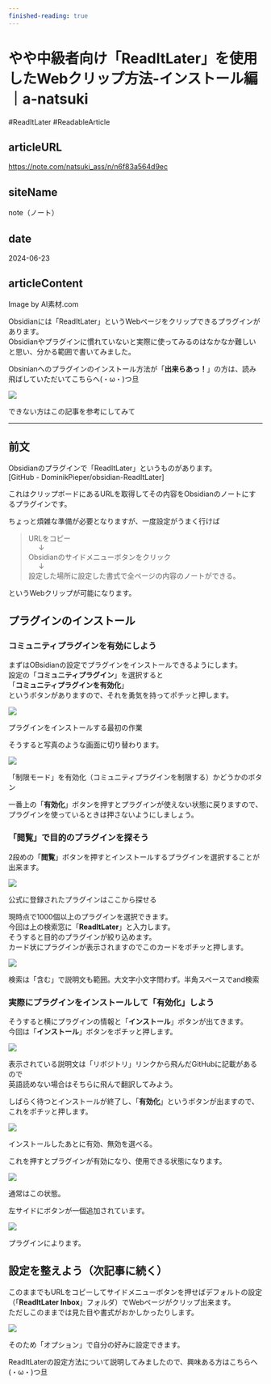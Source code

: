 ```yaml
---
finished-reading: true
---
```

# やや中級者向け「ReadItLater」を使用したWebクリップ方法-インストール編｜a-natsuki
  #ReadItLater 
 #ReadableArticle

## articleURL
https://note.com/natsuki_ass/n/n6f83a564d9ec

## siteName
note（ノート）

## date
2024-06-23

## articleContent
Image by AI素材.com

Obsidianには「ReadItLater」というWebページをクリップできるプラグインがあります。  
Obsidianやプラグインに慣れていないと実際に使ってみるのはなかなか難しいと思い、分かる範囲で書いてみました。

Obsinianへのプラグインのインストール方法が「**出来らあっ！**」の方は、読み飛ばしていただいてこちらへ(・ω・)つ旦

![](Clippings/assets/やや中級者向け「ReadItLater」を使用したWebクリップ方法-インストール編｜a-natsuki-2024-06-23%2018-23-42/1690053100694-BBXzBRdd2Y.jpg)

できない方はこの記事を参考にしてみて

---

  

## 前文

Obsidianのプラグインで「ReadItLater」というものがあります。  
\[GitHub - DominikPieper/obsidian-ReadItLater\]

これはクリップボードにあるURLを取得してその内容をObsidianのノートにするプラグインです。

ちょっと煩雑な準備が必要となりますが、一度設定がうまく行けば

> URLをコピー  
>      ↓  
> Obsidianのサイドメニューボタンをクリック  
>      ↓  
> 設定した場所に設定した書式で全ページの内容のノートができる。

というWebクリップが可能になります。

## プラグインのインストール

### コミュニティプラグインを有効にしよう

まずはOBsidianの設定でプラグインをインストールできるようにします。  
設定の「**コミュニティプラグイン**」を選択すると  
「**コミュニティプラグインを有効化**」  
というボタンがありますので、それを勇気を持ってポチッと押します。

![](Clippings/assets/やや中級者向け「ReadItLater」を使用したWebクリップ方法-インストール編｜a-natsuki-2024-06-23%2018-23-42/1689925929654-GkWjkhrO5v.jpg)

プラグインをインストールする最初の作業

そうすると写真のような画面に切り替わります。

![](Clippings/assets/やや中級者向け「ReadItLater」を使用したWebクリップ方法-インストール編｜a-natsuki-2024-06-23%2018-23-42/1690053327164-0PBUUcZ7hz.jpg)

「制限モード」を有効化（コミュニティプラグインを制限する）かどうかのボタン

一番上の「**有効化**」ボタンを押すとプラグインが使えない状態に戻りますので、プラグインを使っているときは押さないようにしましょう。

### 「閲覧」で目的のプラグインを探そう

2段めの「**閲覧**」ボタンを押すとインストールするプラグインを選択することが出来ます。

![](Clippings/assets/やや中級者向け「ReadItLater」を使用したWebクリップ方法-インストール編｜a-natsuki-2024-06-23%2018-23-42/1689926636751-qBkgMYtnKo.jpg)

公式に登録されたプラグインはここから探せる

現時点で1000個以上のプラグインを選択できます。  
今回は上の検索窓に「**ReadItLater**」と入力します。  
そうすると目的のプラグインが絞り込めます。  
カード状にプラグインが表示されますのでこのカードをポチッと押します。

![](Clippings/assets/やや中級者向け「ReadItLater」を使用したWebクリップ方法-インストール編｜a-natsuki-2024-06-23%2018-23-42/1689926672129-Cm6D3MS0TR.jpg)

検索は「含む」で説明文も範囲。大文字小文字問わず。半角スペースでand検索

### 実際にプラグインをインストールして「有効化」しよう

そうすると横にプラグインの情報と「**インストール**」ボタンが出てきます。  
今回は「**インストール**」ボタンをポチッと押します。

![](Clippings/assets/やや中級者向け「ReadItLater」を使用したWebクリップ方法-インストール編｜a-natsuki-2024-06-23%2018-23-42/1689926693613-Ee0mKNplBO.jpg)

表示されている説明文は「リボジトリ」リンクから飛んだGitHubに記載があるので  
英語読めない場合はそちらに飛んで翻訳してみよう。

しばらく待つとインストールが終了し、「**有効化**」というボタンが出ますので、これをポチッと押します。

![](Clippings/assets/やや中級者向け「ReadItLater」を使用したWebクリップ方法-インストール編｜a-natsuki-2024-06-23%2018-23-42/1689926707873-flptrHKVQv.jpg)

インストールしたあとに有効、無効を選べる。  

これを押すとプラグインが有効になり、使用できる状態になります。

![](Clippings/assets/やや中級者向け「ReadItLater」を使用したWebクリップ方法-インストール編｜a-natsuki-2024-06-23%2018-23-42/1689926723564-SJ7uaoedby.jpg)

通常はこの状態。

左サイドにボタンが一個追加されています。

![](Clippings/assets/やや中級者向け「ReadItLater」を使用したWebクリップ方法-インストール編｜a-natsuki-2024-06-23%2018-23-42/1689926846424-xMLl41ZUnY.jpg)

プラグインによります。

## 設定を整えよう（次記事に続く）

このままでもURLをコピーしてサイドメニューボタンを押せばデフォルトの設定（「**ReadItLater Inbox**」フォルダ）でWebページがクリップ出来ます。  
ただしこのままでは見た目や書式がおかしかったりします。

![](Clippings/assets/やや中級者向け「ReadItLater」を使用したWebクリップ方法-インストール編｜a-natsuki-2024-06-23%2018-23-42/1689926885578-HpNoItl7G2.jpg)

そのため「オプション」で自分の好みに設定できます。

ReadItLaterの設定方法について説明してみましたので、興味ある方はこちらへ(・ω・)つ旦